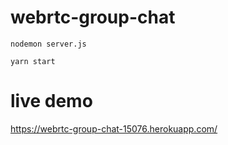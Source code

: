 # webrtc-group-chat
```nodemon server.js```

```yarn start```

# live demo
https://webrtc-group-chat-15076.herokuapp.com/
